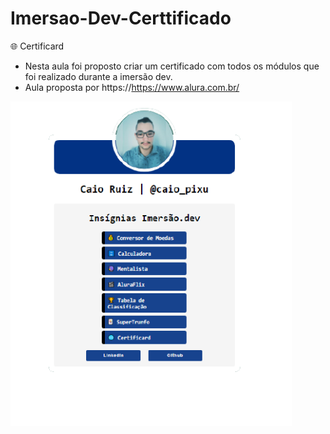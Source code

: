 # Imersao-Dev-Certtificado
🌐 Certificard

* Nesta aula foi proposto criar um certificado com todos os módulos que foi realizado durante a imersão dev.
* Aula proposta por https://https://www.alura.com.br/

<img align="left" src="https://github.com/Caio-Ruiz-Romanato/Imersao-Dev-Certtificado/blob/main/Certificard-Imersao-Dev.png?raw=true" width="450"/>

